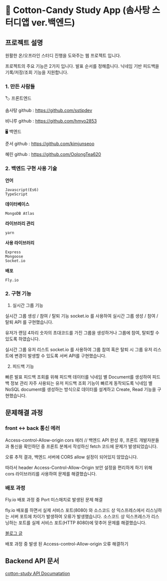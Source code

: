 # 🍭 Cotton-Candy Study App (솜사탕 스터디앱 ver.백엔드) 

## 프로젝트 설명
원활한 온/오프라인 스터디 진행을 도와주는 웹 프로젝트 입니다. 

프로젝트의 주요 기능은 2가지 입니다.
발표 순서를 정해줍니다.
닉네임 기반 피드백을 기록/저장/조회 기능을 지원합니다.   

### 1. 만든 사람들

🏷 프론트엔드

솜사탕
github : https://github.com/sstipdev 

비니루
github : https://github.com/hmyo2853

🖥 백엔드

준서
github : https://github.com/kimjunseoo

혜린
github : https://github.com/OolongTea620


### 2. 백엔드 구현 사용 기술
**언어**    

    Javascript(Es6)
    TypeScript 

**데이터베이스**

    MongoDB Atlas    

**라이브러리 관리**     

    yarn

**사용 라이브러리**

    Express 
    Mongoose
    Socket.io 

**배포**

    Fly.io 

    
### 2. 구현 기능

1. 실시간 그룹 기능

실시간 그룹 생성 / 참여 / 탈퇴 기능
socket.io 를 사용하여 실시간 그룹 생성 / 참여 / 탈퇴 API 를 구현했습니다. 

유저가 랜덤 4자리 숫자의 초대코드를 가진 그룹을 생성하거나 그룹에 참여, 탈퇴할 수 있도록 하였습니다.   

실시간 그룹 유저 리스트 
socket.io 를 사용하여 그룹 참여 혹은 탈퇴 시 그룹 유저 리스트에 변경이 발생할 수 있도록 서버 API를 구현했습니다.

2. 피드백 기능


빠른 발표 피드백 조회를 위해 피드백 데이터를 닉네임 별 Document를 생성하여 피드백 정보 관리 
자주 사용되는 유저 피드백 조회 기능이 빠르게 동작되도록 닉네임 별 NoSQL document를 생성하는 방식으로 데이터를 설계하고 Create, Read 기능을 구현했습니다.


## 문제해결 과정

### front <-> back 통신 에러
Access-control-Allow-origin cors 에러
/*[]()*/
백엔드 API 완성 후, 프론트 개발자분들과 통신을 확인하던 중 
프론트 분께서 작성하신 fetch 코드에 문제가 발생되었습니다. 

오류 추적 결과, 백엔드 서버에 CORS allow 설정이 되어있지 않았습니다.

따라서 header Access-Control-Allow-Origin 보안 설정을 편리하게 하기 위해 cors 라이브러리를 사용하여 문제를 해결했습니다.

### 배포 과정
Fly.io 배포 과정 중 Port 미스매치로 발생된 문제 해결

fly.io 배포를 하면서 실제 서비스 포트(8080) 와 소스코드 상 익스프레스에서 리스닝하는 서버 포트에 차이가 발생하여 오류가 발생했습니다.
소스코드 상 익스프레스가 리스닝하는 포트를 실제 서비스 포트(HTTP 8080)에 맞추어 문제를 해결했습니다.

[블로그 글](https://velog.io/@kimjunseoo/fly.io-%EC%84%9C%EB%B2%84-%EB%B0%B0%ED%8F%AC-%EB%B0%8F-API-%ED%85%8C%EC%8A%A4%ED%8A%B8)


배포 과정 중 발생 된 Access-control-Allow-origin 오류 해결하기

## Backend API 문서

[cotton-study API Documatation](https://documenter.getpostman.com/view/25980345/2s93CLrszD)


